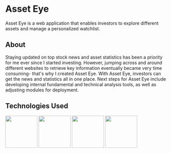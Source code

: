 # Asset Eye

Asset Eye is a web application that enables investors to explore different assets and manage a personalized watchlist. 


## About 

Staying updated on top stock news and asset statistics has been a priority for me ever since I started investing. However, jumping across and around different websites to retrieve key information eventually became very time consuming- that's why I created Asset Eye. With Asset Eye, investors can get the news and statistics all in one place. Next steps for Asset Eye include developing internal fundamental and technical analysis tools, as well as adjusting modules for deployment. 

## Technologies Used
<img src="https://img.shields.io/badge/Django-092E20?style=for-the-badge&logo=django&logoColor=green" width="100"> <img src="https://img.shields.io/badge/python-3670A0?style=for-the-badge&logo=python&logoColor=ffdd54" width="100" /> <img src= "https://shields.io/badge/JavaScript-F7DF1E?logo=JavaScript&logoColor=000&style=flat-square" width="100"/> <img src= "https://img.shields.io/badge/-ReactJs-61DAFB?logo=react&logoColor=white&style=for-the-badge" width="100"/>




